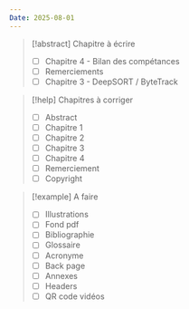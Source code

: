 ```yaml
---
Date: 2025-08-01
---
```

> [!abstract] Chapitre à écrire
> - [ ] Chapitre 4 - Bilan des compétances
> - [ ] Remerciements 
> - [ ] Chapitre 3 - DeepSORT / ByteTrack

> [!help] Chapitres à corriger
> - [ ] Abstract
> - [ ] Chapitre 1
> - [ ] Chapitre 2
> - [ ] Chapitre 3
> - [ ] Chapitre 4
> - [ ] Remerciement 
> - [ ] Copyright

> [!example] A faire
> - [ ] Illustrations
> - [ ] Fond pdf
> - [ ] Bibliographie
> - [ ] Glossaire
> - [ ] Acronyme
> - [ ] Back page
> - [ ] Annexes
> - [ ] Headers
> - [ ] QR code vidéos



